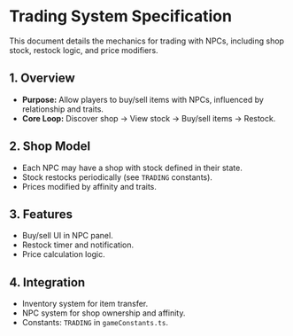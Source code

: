 # Trading System Specification

This document details the mechanics for trading with NPCs, including shop stock, restock logic, and price modifiers.

## 1. Overview
- **Purpose:** Allow players to buy/sell items with NPCs, influenced by relationship and traits.
- **Core Loop:** Discover shop → View stock → Buy/sell items → Restock.

## 2. Shop Model
- Each NPC may have a shop with stock defined in their state.
- Stock restocks periodically (see `TRADING` constants).
- Prices modified by affinity and traits.

## 3. Features
- Buy/sell UI in NPC panel.
- Restock timer and notification.
- Price calculation logic.

## 4. Integration
- Inventory system for item transfer.
- NPC system for shop ownership and affinity.
- Constants: `TRADING` in `gameConstants.ts`.
